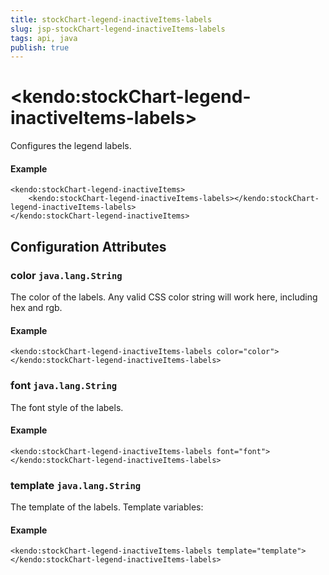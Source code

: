 ```yaml
---
title: stockChart-legend-inactiveItems-labels
slug: jsp-stockChart-legend-inactiveItems-labels
tags: api, java
publish: true
---
```


# \<kendo:stockChart-legend-inactiveItems-labels\>

Configures the legend labels.

#### Example
    <kendo:stockChart-legend-inactiveItems>
        <kendo:stockChart-legend-inactiveItems-labels></kendo:stockChart-legend-inactiveItems-labels>
    </kendo:stockChart-legend-inactiveItems>

## Configuration Attributes

### color `java.lang.String`

The color of the labels.
Any valid CSS color string will work here, including hex and rgb.

#### Example
    <kendo:stockChart-legend-inactiveItems-labels color="color">
    </kendo:stockChart-legend-inactiveItems-labels>

### font `java.lang.String`

The font style of the labels.

#### Example
    <kendo:stockChart-legend-inactiveItems-labels font="font">
    </kendo:stockChart-legend-inactiveItems-labels>

### template `java.lang.String`

The template of the labels.
Template variables:

#### Example
    <kendo:stockChart-legend-inactiveItems-labels template="template">
    </kendo:stockChart-legend-inactiveItems-labels>

